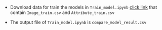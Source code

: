 - Download data for train the models in ```Train_model.ipynb``` [click link](https://drive.google.com/drive/folders/1HFYCd6BLShfe3hPn5yM0EbGl3NvOMIcp?usp=drive_link) that contain ```Image_train.csv``` and ```Attribute_train.csv```


- The output file of ```Train_model.ipynb``` is ```compare_model_result.csv```

